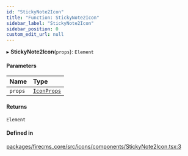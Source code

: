 ```yaml
---
id: "StickyNote2Icon"
title: "Function: StickyNote2Icon"
sidebar_label: "StickyNote2Icon"
sidebar_position: 0
custom_edit_url: null
---
```


▸ **StickyNote2Icon**(`props`): `Element`

#### Parameters

| Name | Type |
| :------ | :------ |
| `props` | [`IconProps`](../types/IconProps.md) |

#### Returns

`Element`

#### Defined in

[packages/firecms_core/src/icons/components/StickyNote2Icon.tsx:3](https://github.com/FireCMSco/firecms/blob/d45f3739/packages/firecms_core/src/icons/components/StickyNote2Icon.tsx#L3)
